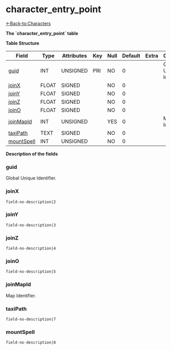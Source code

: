 # character\_entry\_point

[<-Back-to:Characters](database-characters)

**The \`character\_entry\_point\` table**

**Table Structure**

| Field           | Type  | Attributes | Key | Null | Default | Extra | Comment                  |
| --------------- | ----- | ---------- | --- | ---- | ------- | ----- | ------------------------ |
| [guid][1]       | INT   | UNSIGNED   | PRI | NO   | 0       |       | Global Unique Identifier |
| [joinX][2]      | FLOAT | SIGNED     |     | NO   | 0       |       |                          |
| [joinY][3]      | FLOAT | SIGNED     |     | NO   | 0       |       |                          |
| [joinZ][4]      | FLOAT | SIGNED     |     | NO   | 0       |       |                          |
| [joinO][5]      | FLOAT | SIGNED     |     | NO   | 0       |       |                          |
| [joinMapId][6]  | INT   | UNSIGNED   |     | YES  | 0       |       | Map Identifier           |
| [taxiPath][7]   | TEXT  | SIGNED     |     | NO   | 0       |       |                          |
| [mountSpell][8] | INT   | UNSIGNED   |     | NO   | 0       |       |                          |

[1]: #guid
[2]: #joinx
[3]: #joiny
[4]: #joinz
[5]: #joino
[6]: #joinmapid
[7]: #taxipath
[8]: #mountspell

**Description of the fields**

### guid

Global Unique Identifier.

### joinX

`field-no-description|2`

### joinY

`field-no-description|3`

### joinZ

`field-no-description|4`

### joinO

`field-no-description|5`

### joinMapId

Map Identifier.

### taxiPath

`field-no-description|7`

### mountSpell

`field-no-description|8`
